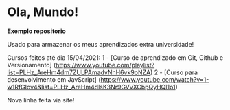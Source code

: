 # Ola, Mundo!
 **Exemplo repositorio**
 
 Usado para armazenar os meus aprendizados extra universidade!
 
 Cursos feitos até dia 15/04/2021:
 1 - [Curso de aprendizado em Git, Github e Versionamento] (https://www.youtube.com/playlist?list=PLHz_AreHm4dm7ZULPAmadvNhH6vk9oNZA)
 2 - [Curso para desenvolvimento em JavScript] (https://www.youtube.com/watch?v=1-w1RfGIov4&list=PLHz_AreHm4dlsK3Nr9GVvXCbpQyHQl1o1)

Nova linha feita via site!
